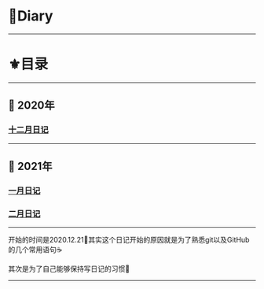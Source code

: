 # :book:Diary

---

# :fleur_de_lis:目录

---

## :diamond_shape_with_a_dot_inside: 2020年

### [十二月日记](./2020年/2020年12月.md)

---

## :diamond_shape_with_a_dot_inside: 2021年

### [一月日记](./2021年/2021年1月.md)

### [二月日记](./2021年/2021年2月.md)

---

开始的时间是2020.12.21:cactus:其实这个日记开始的原因就是为了熟悉git以及GitHub的几个常用语句:coffee:

其次是为了自己能够保持写日记的习惯:dizzy:

---

